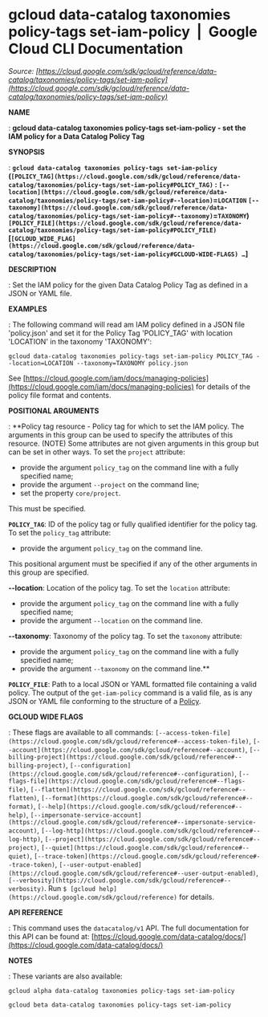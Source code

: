 # gcloud data-catalog taxonomies policy-tags set-iam-policy  |  Google Cloud CLI Documentation

*Source: [https://cloud.google.com/sdk/gcloud/reference/data-catalog/taxonomies/policy-tags/set-iam-policy](https://cloud.google.com/sdk/gcloud/reference/data-catalog/taxonomies/policy-tags/set-iam-policy)*

**NAME**

: **gcloud data-catalog taxonomies policy-tags set-iam-policy - set the IAM policy for a Data Catalog Policy Tag**

**SYNOPSIS**

: **`gcloud data-catalog taxonomies policy-tags set-iam-policy` (`[POLICY_TAG](https://cloud.google.com/sdk/gcloud/reference/data-catalog/taxonomies/policy-tags/set-iam-policy#POLICY_TAG)` : `[--location](https://cloud.google.com/sdk/gcloud/reference/data-catalog/taxonomies/policy-tags/set-iam-policy#--location)`=`LOCATION` `[--taxonomy](https://cloud.google.com/sdk/gcloud/reference/data-catalog/taxonomies/policy-tags/set-iam-policy#--taxonomy)`=`TAXONOMY`) `[POLICY_FILE](https://cloud.google.com/sdk/gcloud/reference/data-catalog/taxonomies/policy-tags/set-iam-policy#POLICY_FILE)` [`[GCLOUD_WIDE_FLAG](https://cloud.google.com/sdk/gcloud/reference/data-catalog/taxonomies/policy-tags/set-iam-policy#GCLOUD-WIDE-FLAGS) …`]**

**DESCRIPTION**

: Set the IAM policy for the given Data Catalog Policy Tag as defined in a JSON or
YAML file.

**EXAMPLES**

: The following command will read am IAM policy defined in a JSON file
'policy.json' and set it for the Policy Tag 'POLICY_TAG' with location
'LOCATION' in the taxonomy 'TAXONOMY':

```
gcloud data-catalog taxonomies policy-tags set-iam-policy POLICY_TAG --location=LOCATION --taxonomy=TAXONOMY policy.json
```

See [https://cloud.google.com/iam/docs/managing-policies](https://cloud.google.com/iam/docs/managing-policies)
for details of the policy file format and contents.

**POSITIONAL ARGUMENTS**

: **Policy tag resource - Policy tag for which to set the IAM policy. The arguments
in this group can be used to specify the attributes of this resource. (NOTE)
Some attributes are not given arguments in this group but can be set in other
ways.
To set the `project` attribute:

- provide the argument `policy_tag` on the command line with a fully
specified name;
- provide the argument `--project` on the command line;
- set the property `core/project`.

This must be specified.

**`POLICY_TAG`**:
ID of the policy tag or fully qualified identifier for the policy tag.
To set the `policy_tag` attribute:

- provide the argument `policy_tag` on the command line.

This positional argument must be specified if any of the other arguments in this
group are specified.

**--location**:
Location of the policy tag.
To set the `location` attribute:

- provide the argument `policy_tag` on the command line with a fully
specified name;
- provide the argument `--location` on the command line.

**--taxonomy**:
Taxonomy of the policy tag.
To set the `taxonomy` attribute:

- provide the argument `policy_tag` on the command line with a fully
specified name;
- provide the argument `--taxonomy` on the command line.**

**`POLICY_FILE`**:
Path to a local JSON or YAML formatted file containing a valid policy.
The output of the `get-iam-policy` command is a valid file, as is any
JSON or YAML file conforming to the structure of a [Policy](https://cloud.google.com/iam/reference/rest/v1/Policy).

**GCLOUD WIDE FLAGS**

: These flags are available to all commands: `[--access-token-file](https://cloud.google.com/sdk/gcloud/reference#--access-token-file)`,
`[--account](https://cloud.google.com/sdk/gcloud/reference#--account)`, `[--billing-project](https://cloud.google.com/sdk/gcloud/reference#--billing-project)`,
`[--configuration](https://cloud.google.com/sdk/gcloud/reference#--configuration)`,
`[--flags-file](https://cloud.google.com/sdk/gcloud/reference#--flags-file)`,
`[--flatten](https://cloud.google.com/sdk/gcloud/reference#--flatten)`, `[--format](https://cloud.google.com/sdk/gcloud/reference#--format)`, `[--help](https://cloud.google.com/sdk/gcloud/reference#--help)`, `[--impersonate-service-account](https://cloud.google.com/sdk/gcloud/reference#--impersonate-service-account)`,
`[--log-http](https://cloud.google.com/sdk/gcloud/reference#--log-http)`,
`[--project](https://cloud.google.com/sdk/gcloud/reference#--project)`, `[--quiet](https://cloud.google.com/sdk/gcloud/reference#--quiet)`, `[--trace-token](https://cloud.google.com/sdk/gcloud/reference#--trace-token)`, `[--user-output-enabled](https://cloud.google.com/sdk/gcloud/reference#--user-output-enabled)`,
`[--verbosity](https://cloud.google.com/sdk/gcloud/reference#--verbosity)`.
Run `$ [gcloud help](https://cloud.google.com/sdk/gcloud/reference)` for details.

**API REFERENCE**

: This command uses the `datacatalog/v1` API. The full documentation
for this API can be found at: [https://cloud.google.com/data-catalog/docs/](https://cloud.google.com/data-catalog/docs/)

**NOTES**

: These variants are also available:

```
gcloud alpha data-catalog taxonomies policy-tags set-iam-policy
```

```
gcloud beta data-catalog taxonomies policy-tags set-iam-policy
```